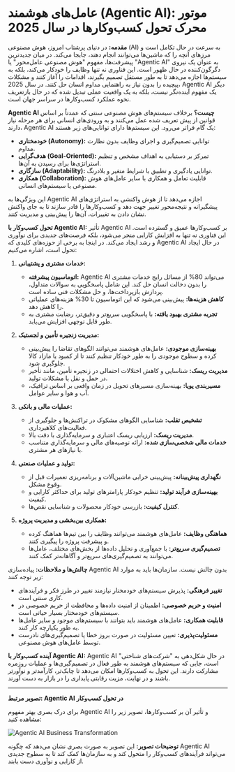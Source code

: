 # عامل‌های هوشمند (Agentic AI): موتور محرک تحول کسب‌وکارها در سال 2025

**مقدمه:**
در دنیای پرشتاب امروز، هوش مصنوعی (AI) به سرعت در حال تکامل است و مرزهای آنچه را که ماشین‌ها می‌توانند انجام دهند، جابجا می‌کند. در میان جدیدترین پیشرفت‌ها، مفهوم "هوش مصنوعی عامل‌محور" یا "Agentic AI" به عنوان یک نیروی دگرگون‌کننده در حال ظهور است. این فناوری نه تنها وظایف را خودکار می‌کند، بلکه به سیستم‌ها اجازه می‌دهد تا به طور مستقل تصمیم بگیرند، اقدامات را آغاز کنند و مشکلات پیچیده را بدون نیاز به راهنمایی مداوم انسان حل کنند. در سال 2025، Agentic AI دیگر یک مفهوم آینده‌نگر نیست، بلکه به یک واقعیت عملی تبدیل شده که در حال بازتعریف نحوه عملکرد کسب‌وکارها در سراسر جهان است.

**Agentic AI چیست؟**
برخلاف سیستم‌های هوش مصنوعی سنتی که عمدتاً بر اساس قوانین از پیش تعریف شده عمل می‌کنند و به ورودی‌های انسانی برای هر مرحله نیاز دارند، Agentic AI یک گام فراتر می‌رود. این سیستم‌ها دارای توانایی‌های زیر هستند:
*   **خودمختاری (Autonomy):** توانایی تصمیم‌گیری و اجرای وظایف بدون نظارت مداوم.
*   **هدف‌گرایی (Goal-Oriented):** تمرکز بر دستیابی به اهداف مشخص و تنظیم استراتژی‌ها برای رسیدن به آن‌ها.
*   **سازگاری (Adaptability):** توانایی یادگیری و تطبیق با شرایط متغیر و بلادرنگ.
*   **همکاری (Collaboration):** قابلیت تعامل و همکاری با سایر عامل‌های هوش مصنوعی یا سیستم‌های انسانی.

این ویژگی‌ها به Agentic AI اجازه می‌دهد تا از هوش واکنشی به استراتژی‌های پیشگیرانه و نتیجه‌محور تغییر جهت دهد و کسب‌وکارها را قادر سازند تا به جای واکنش نشان دادن به تغییرات، آن‌ها را پیش‌بینی و مدیریت کنند.

**تحول کسب‌وکار با Agentic AI:**
تأثیر Agentic AI بر کسب‌وکارها عمیق و گسترده است. این فناوری نه تنها به افزایش کارایی منجر می‌شود، بلکه فرصت‌های جدیدی برای نوآوری و رشد ایجاد می‌کند. در اینجا به برخی از حوزه‌های کلیدی که Agentic AI در حال ایجاد تحول است، اشاره می‌کنیم:

1.  **خدمات مشتری و پشتیبانی:**
    *   **اتوماسیون پیشرفته:** Agentic AI می‌تواند 80% از مسائل رایج خدمات مشتری را بدون دخالت انسان حل کند. این شامل پاسخگویی به سوالات متداول، پردازش بازپرداخت‌ها، و حل مشکلات فنی ساده است.
    *   **کاهش هزینه‌ها:** پیش‌بینی می‌شود که این اتوماسیون تا 30% هزینه‌های عملیاتی را کاهش دهد.
    *   **تجربه مشتری بهبود یافته:** با پاسخگویی سریع‌تر و دقیق‌تر، رضایت مشتری به طور قابل توجهی افزایش می‌یابد.

2.  **مدیریت زنجیره تأمین و لجستیک:**
    *   **بهینه‌سازی موجودی:** عامل‌های هوشمند می‌توانند الگوهای تقاضا را پیش‌بینی کرده و سطوح موجودی را به طور خودکار تنظیم کنند تا از کمبود یا مازاد کالا جلوگیری شود.
    *   **مدیریت ریسک:** شناسایی و کاهش اختلالات احتمالی در زنجیره تأمین، مانند تأخیر در حمل و نقل یا مشکلات تولید.
    *   **مسیربندی پویا:** بهینه‌سازی مسیرهای تحویل در زمان واقعی بر اساس ترافیک، آب و هوا و سایر عوامل.

3.  **عملیات مالی و بانکی:**
    *   **تشخیص تقلب:** شناسایی الگوهای مشکوک در تراکنش‌ها و جلوگیری از فعالیت‌های کلاهبرداری.
    *   **مدیریت ریسک:** ارزیابی ریسک اعتباری و سرمایه‌گذاری با دقت بالا.
    *   **خدمات مالی شخصی‌سازی شده:** ارائه توصیه‌های مالی و سرمایه‌گذاری متناسب با نیازهای هر مشتری.

4.  **تولید و عملیات صنعتی:**
    *   **نگهداری پیش‌بینانه:** پیش‌بینی خرابی ماشین‌آلات و برنامه‌ریزی تعمیرات قبل از وقوع مشکل.
    *   **بهینه‌سازی فرآیند تولید:** تنظیم خودکار پارامترهای تولید برای حداکثر کارایی و کیفیت.
    *   **کنترل کیفیت:** بازرسی خودکار محصولات و شناسایی نقص‌ها.

5.  **همکاری بین‌بخشی و مدیریت پروژه:**
    *   **هماهنگی وظایف:** عامل‌های هوشمند می‌توانند وظایف را بین تیم‌ها هماهنگ کرده و پیشرفت پروژه را پیگیری کنند.
    *   **تصمیم‌گیری سریع‌تر:** با جمع‌آوری و تحلیل داده‌ها از بخش‌های مختلف، عامل‌ها می‌توانند به تصمیم‌گیری‌های سریع‌تر و آگاهانه‌تر کمک کنند.

**چالش‌ها و ملاحظات:**
پیاده‌سازی Agentic AI بدون چالش نیست. سازمان‌ها باید به موارد زیر توجه کنند:
*   **تغییر فرهنگی:** پذیرش سیستم‌های خودمختار نیازمند تغییر در طرز فکر و فرآیندهای کاری سنتی است.
*   **امنیت و حریم خصوصی:** اطمینان از امنیت داده‌ها و محافظت از حریم خصوصی در سیستم‌های خودمختار بسیار حیاتی است.
*   **قابلیت همکاری:** عامل‌های هوشمند باید بتوانند با سیستم‌های موجود و سایر عامل‌ها به طور یکپارچه کار کنند.
*   **مسئولیت‌پذیری:** تعیین مسئولیت در صورت بروز خطا یا تصمیم‌گیری‌های نادرست توسط عامل‌های هوش مصنوعی.

**آینده کسب‌وکار با Agentic AI:**
Agentic AI در حال شکل‌دهی به "شرکت‌های شناختی" است، جایی که سیستم‌های هوشمند به طور فعال در تصمیم‌گیری‌ها و عملیات روزمره مشارکت دارند. این تحول به کسب‌وکارها امکان می‌دهد تا چابک‌تر، کارآمدتر و نوآورتر باشند و در نهایت، مزیت رقابتی پایداری را در بازار به دست آورند.

---

**تصویر مرتبط: Agentic AI در تحول کسب‌وکار**

برای درک بصری بهتر مفهوم Agentic AI و تأثیر آن بر کسب‌وکارها، تصویر زیر را مشاهده کنید:

![Agentic AI Business Transformation](https://media.licdn.com/dms/image/v2/D5612AQH_7-LmFsLvMw/article-cover_image-shrink_720_1280/article-cover_image-shrink_720_1280/0/1732421804456?e=2147483647&v=beta&t=KLq22U6koJu17O9mO4vjlB25Ym2EfS9MYovE3vyuxf8)

**توضیحات تصویر:**
این تصویر به صورت بصری نشان می‌دهد که چگونه Agentic AI می‌تواند فرآیندهای کسب‌وکار را متحول کند و به سازمان‌ها کمک کند تا به سطوح جدیدی از کارایی و نوآوری دست یابند.
